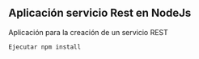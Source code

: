 ## Aplicación servicio Rest en NodeJs

Aplicación para la creación de un servicio REST

```
Ejecutar npm install
```